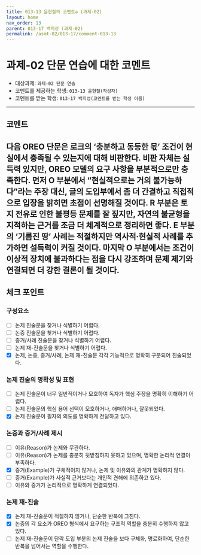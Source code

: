 ```yaml
---
title: 013-13 윤현철의 코멘트a (과제-02) 
layout: home
nav_order: 13
parent: 013-17 백지성 (과제-02)
permalink: /asmt-02/013-17/comment-013-13
---
```


# 과제-02 단문 연습에 대한 코멘트

- 대상과제: `과제-02 단문 연습`
- 코멘트를 제공하는 학생: `013-13 윤현철(작성자)` 
- 코멘트를 받는 학생: `013-17 백지성(코멘트를 받는 학생 이름)` 

---

## 코멘트

다음 OREO 단문은 로크의 ‘충분하고 동등한 몫’ 조건이 현실에서 충족될 수 있는지에 대해 비판한다. 비판 자체는 설득력 있지만, OREO 모델의 요구 사항을 부분적으로만 충족한다. 먼저 O 부분에서 “현실적으로는 거의 불가능하다”라는 주장 대신, 글의 도입부에서 좀 더 간결하고 직접적으로 입장을 밝히면 초점이 선명해질 것이다. R 부분은 토지 전유로 인한 불평등 문제를 잘 짚지만, 자연의 불균형을 지적하는 근거를 조금 더 체계적으로 정리하면 좋다. E 부분의 ‘기름진 땅’ 사례는 적절하지만 역사적·현실적 사례를 추가하면 설득력이 커질 것이다. 마지막 O 부분에서는 조건이 이상적 장치에 불과하다는 점을 다시 강조하며 문제 제기와 연결되면 더 강한 결론이 될 것이다.
---

## 체크 포인트

### **구성요소**
- [ ] 논제 진술문을 찾거나 식별하기 어렵다.
- [ ] 논증 진술문을 찾거나 식별하기 어렵다.
- [ ] 증거/사례 진술문을 찾거나 식별하기 어렵다.
- [ ] 논제 재-진술문을 찾거나 식별하기 어렵다.
- [x] 논제, 논증, 증거/사례, 논제 재-진술문 각각 기능적으로 명확히 구분되어 진술되었다.

### **논제 진술의 명확성 및 표현**  
- [ ] 논제 진술문이 너무 일반적이거나 모호하여 독자가 핵심 주장을 명확히 이해하기 어렵다.  
- [ ] 논제 진술문의 핵심 용어 선택이 모호하거나, 애매하거나, 잘못되었다.  
- [x] 논제 진술문이 필자의 의도를 명확하게 전달하고 있다.  

### **논증과 증거/사례 제시**  
- [ ] 이유(Reason)가 논제와 무관하다.
- [ ] 이유(Reason)가 논제를 충분히 뒷받침하지 못하고 있으며, 명확한 논리적 연결이 부족하다.  
- [x] 증거(Example)가 구체적이지 않거나, 논제 및 이유와의 관계가 명확하지 않다. 
- [ ] 증거(Example)가 사실적 근거보다는 개인적 견해에 의존하고 있다.  
- [ ] 이유와 증거가 논리적으로 명확하게 연결되었다.  

### **논제 재-진술**  
- [x] 논제 재-진술문이 적절하지 않거나, 단순한 반복에 그친다.   
- [x] 논증의 각 요소가 OREO 형식에서 요구하는 구조적 역할을 충분히 수행하지 않고 있다.  
- [ ] 논제 재-진술문이 단락 도입 부분의 논제 진술을 보다 구체화, 명료화하여, 단순한 반복을 넘어서는 역할을 수행한다.  
